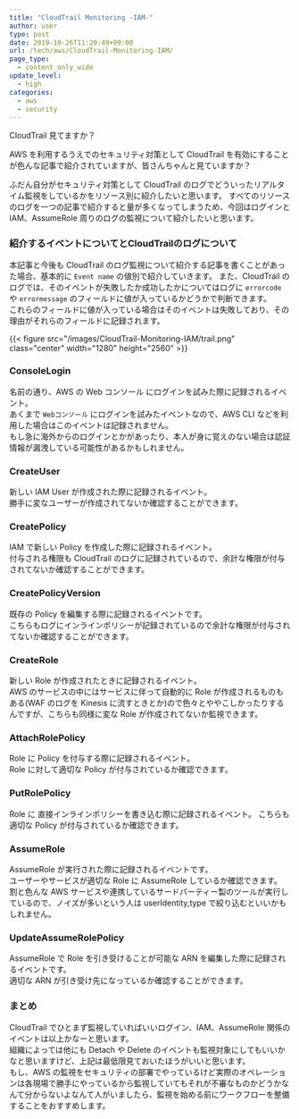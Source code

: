 ```yaml
---
title: "CloudTrail Monitoring -IAM-"
author: user
type: post
date: 2019-10-26T11:20:49+09:00
url: /tech/aws/CloudTrail-Monitoring-IAM/
page_type:
  - content_only_wide
update_level:
  - high
categories:
  - aws
  - security
---
```


CloudTrail 見てますか？ 

AWS を利用するうえでのセキュリティ対策として CloudTrail を有効にすることが色んな記事で紹介されていますが、皆さんちゃんと見ていますか？ 

ふだん自分がセキュリティ対策として CloudTrail のログでどういったリアルタイム監視をしているかをリソース別に紹介したいと思います。 
すべてのリソースのログを一つの記事で紹介すると量が多くなってしまうため、今回はログインと IAM、AssumeRole 周りのログの監視について紹介したいと思います。  

### 紹介するイベントについてとCloudTrailのログについて  
本記事と今後も CloudTrail のログ監視について紹介する記事を書くことがあった場合、基本的に `Event name` の値別で紹介していきます。
また、CloudTrail のログでは、そのイベントが失敗したか成功したかについてはログに `errorcode` や `errormessage` のフィールドに値が入っているかどうかで判断できます。  
これらのフィールドに値が入っている場合はそのイベントは失敗しており、その理由がそれらのフィールドに記録されます。  

{{< figure src="/images/CloudTrail-Monitoring-IAM/trail.png" class="center" width="1280" height="2560" >}}

### ConsoleLogin  
名前の通り、AWS の Web コンソール にログインを試みた際に記録されるイベント。  
あくまで `Webコンソール` にログインを試みたイベントなので、AWS CLI などを利用した場合はこのイベントは記録されません。  
もし急に海外からのログインとかがあったり、本人が身に覚えのない場合は認証情報が漏洩している可能性があるかもしれません。  

### CreateUser  
新しい IAM User が作成された際に記録されるイベント。  
勝手に変なユーザーが作成されてないか確認することができます。  

### CreatePolicy  
IAM で新しい Policy を作成した際に記録されるイベント。  
付与される権限も CloudTrail のログに記録されているので、余計な権限が付与されてないか確認することができます。

### CreatePolicyVersion  
既存の Policy を編集する際に記録されるイベントです。  
こちらもログにインラインポリシーが記録されているので余計な権限が付与されてないか確認することができます。

### CreateRole  
新しい Role が作成されたときに記録されるイベント。  
AWS のサービスの中にはサービスに伴って自動的に Role が作成されるものもある(WAF のログを Kinesis に流すときとか)ので色々とややこしかったりするんですが、こちらも同様に変な Role が作成されてないか監視できます。  

### AttachRolePolicy  
Role に Policy を付与する際に記録されるイベント。  
Role に対して適切な Policy が付与されているか確認できます。  

### PutRolePolicy  
Role に 直接インラインポリシーを書き込む際に記録されるイベント。
こちらも適切な Policy が付与されているか確認できます。  

### AssumeRole  
AssumeRole が実行された際に記録されるイベントです。  
ユーザーやサービスが適切な Role に AssumeRole しているか確認できます。  
割と色んな AWS サービスや連携しているサードパーティー製のツールが実行しているので、ノイズが多いという人は userIdentity,type で絞り込むといいかもしれません。  

### UpdateAssumeRolePolicy  
AssumeRole で Role を引き受けることが可能な ARN を編集した際に記録されるイベントです。  
適切な ARN が引き受け先になっているか確認することができます。  

### まとめ  
CloudTrail でひとまず監視していればいいログイン、IAM、AssumeRole 関係のイベントは以上かなーと思います。  
組織によっては他にも Detach や Delete のイベントも監視対象にしてもいいかなと思いますけど、上記は最低限見ておいたほうがいいと思います。  
もし、AWS の監視をセキュリティの部署でやっているけど実際のオペレーションは各現場で勝手にやっているから監視していてもそれが不審なものかどうかなんて分からないよなんて人がいましたら、監視を始める前にワークフローを整備することをおすすめします。